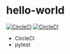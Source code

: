 # hello-world

[![CircleCI](https://dl.circleci.com/status-badge/img/gh/wwmx/hello-world/tree/main.svg?style=svg)](https://dl.circleci.com/status-badge/redirect/gh/wwmx/hello-world/tree/main)
[![CircleCI](https://dl.circleci.com/status-badge/img/gh/wwmx/hello-world/tree/circleci-project-setup.svg?style=svg)](https://dl.circleci.com/status-badge/redirect/gh/wwmx/hello-world/tree/circleci-project-setup)
<!-- 
[![CircleCI](https://dl.circleci.com/status-badge/img/gh/wwmx/hello-world.svg?style=svg)](https://dl.circleci.com/status-badge/redirect/gh/wwmx/hello-world)
-->
<!-- 
[![CircleCI](https://circleci.com/gh/wwmx/hello-world.svg?style=svg)](https://circleci.com/gh/wwmx/hello-world)
-->

* CircleCI
* pytest
